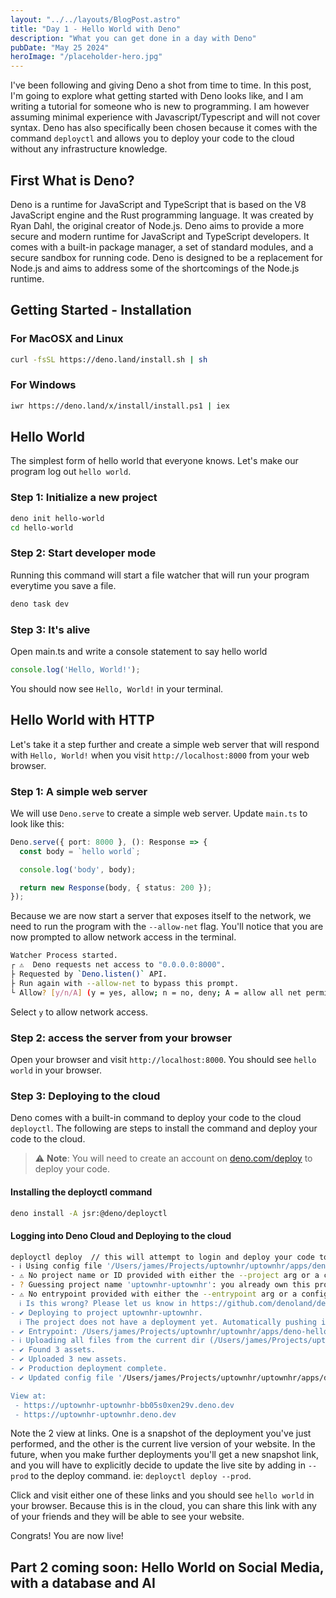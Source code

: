 ```yaml
---
layout: "../../layouts/BlogPost.astro"
title: "Day 1 - Hello World with Deno"
description: "What you can get done in a day with Deno"
pubDate: "May 25 2024"
heroImage: "/placeholder-hero.jpg"
---
```

I've been following and giving Deno a shot from time to time. In this post, I'm going to explore what getting started
with Deno looks like, and I am writing a tutorial for someone who is new to programming. I am however assuming minimal
experience with Javascript/Typescript and will not cover syntax. Deno has also specifically been chosen because 
it comes with the command `deployctl` and allows you to deploy your code to the cloud without any infrastructure
knowledge. 

## First What is Deno?
Deno is a runtime for JavaScript and TypeScript that is based on the V8 JavaScript engine and the Rust programming language.
It was created by Ryan Dahl, the original creator of Node.js. Deno aims to provide a more secure and modern runtime for
JavaScript and TypeScript developers. It comes with a built-in package manager, a set of standard modules, and a secure
sandbox for running code. Deno is designed to be a replacement for Node.js and aims to address some of the shortcomings
of the Node.js runtime.

## Getting Started - Installation
### For MacOSX and Linux
```bash
curl -fsSL https://deno.land/install.sh | sh
```

### For Windows
```bash
iwr https://deno.land/x/install/install.ps1 | iex
````

## Hello World
The simplest form of hello world that everyone knows. Let's make our program log out `hello world`. 

### Step 1: Initialize a new project
```bash
deno init hello-world
cd hello-world
```

### Step 2: Start developer mode
Running this command will start a file watcher that will run your program everytime you save a file.
```bash
deno task dev
```

### Step 3: It's alive
Open main.ts and write a console statement to say hello world
```typescript
console.log('Hello, World!');
```
You should now see `Hello, World!` in your terminal.

## Hello World with HTTP
Let's take it a step further and create a simple web server that will respond with `Hello, World!` when you visit
`http://localhost:8000` from your web browser.

### Step 1: A simple web server
We will use `Deno.serve` to create a simple web server. Update `main.ts` to look like this:
```typescript
Deno.serve({ port: 8000 }, (): Response => {
  const body = `hello world`;

  console.log('body', body);

  return new Response(body, { status: 200 });
});
```

Because we are now start a server that exposes itself to the network, we need to run the program with the 
`--allow-net` flag. You'll notice that you are now prompted to allow network access in the terminal. 

```bash
Watcher Process started.
┌ ⚠️  Deno requests net access to "0.0.0.0:8000".
├ Requested by `Deno.listen()` API.
├ Run again with --allow-net to bypass this prompt.
└ Allow? [y/n/A] (y = yes, allow; n = no, deny; A = allow all net permissions) >    
```
Select `y` to allow network access.

### Step 2: access the server from your browser
Open your browser and visit `http://localhost:8000`. You should see `hello world` in your browser.

### Step 3: Deploying to the cloud
Deno comes with a built-in command to deploy your code to the cloud `deployctl`. 
The following are steps to install the command and deploy your code to the cloud. 

> :warning: **Note**: You will need to create an account on [deno.com/deploy](https://deno.com/deploy) 
> to deploy your code.

#### Installing the deployctl command
```bash
deno install -A jsr:@deno/deployctl 
```
#### Logging into Deno Cloud and Deploying to the cloud
```bash
deployctl deploy  // this will attempt to login and deploy your code to the cloud
- ℹ Using config file '/Users/james/Projects/uptownhr/uptownhr/apps/deno-hello-world/deno.json'
- ⚠ No project name or ID provided with either the --project arg or a config file.
- ? Guessing project name 'uptownhr-uptownhr': you already own this project. Should I deploy to it? [y/N] y
- ⚠ No entrypoint provided with either the --entrypoint arg or a config file. I've guessed 'main.ts' for you.
  ℹ Is this wrong? Please let us know in https://github.com/denoland/deployctl/issues/new
- ✔ Deploying to project uptownhr-uptownhr.
  ℹ The project does not have a deployment yet. Automatically pushing initial deployment to production (use --prod for further updates).
- ✔ Entrypoint: /Users/james/Projects/uptownhr/uptownhr/apps/deno-hello-world/main.ts
- ℹ Uploading all files from the current dir (/Users/james/Projects/uptownhr/uptownhr/apps/deno-hello-world)
- ✔ Found 3 assets.
- ✔ Uploaded 3 new assets.
- ✔ Production deployment complete.
- ✔ Updated config file '/Users/james/Projects/uptownhr/uptownhr/apps/deno-hello-world/deno.json'.

View at:
 - https://uptownhr-uptownhr-bb05s0xen29v.deno.dev
 - https://uptownhr-uptownhr.deno.dev
```
Note the 2 view at links. One is a snapshot of the deployment you've just performed, and the other is the current live
version of your website. In the future, when you make further deployments you'll get a new snapshot link, and you will
have to explicitly decide to update the live site by adding in `--prod` to the deploy command. ie: `deployctl deploy --prod`.

Click and visit either one of these links and you should see `hello world` in your browser. Because this is in the cloud,
you can share this link with any of your friends and they will be able to see your website. 

Congrats! You are now live!

## Part 2 coming soon: Hello World on Social Media, with a database and AI